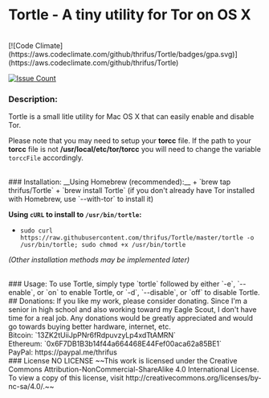 # Tortle - A tiny utility for Tor on OS X

<br />
[![Code Climate](https://aws.codeclimate.com/github/thrifus/Tortle/badges/gpa.svg)](https://aws.codeclimate.com/github/thrifus/Tortle)

[![Issue Count](https://aws.codeclimate.com/github/thrifus/Tortle/badges/issue_count.svg)](https://aws.codeclimate.com/github/thrifus/Tortle)

### Description:
Tortle is a small litle utility for Mac OS X that can easily enable and disable Tor.

Please note that you may need to setup your __torcc__ file. If the path to your __torcc__ file is not __/usr/local/etc/tor/torcc__ you will need to change the variable `torccFile` accordingly.

<br />
### Installation:
__Using Homebrew (recommended):__
+ `brew tap thrifus/Tortle`
+ `brew install Tortle` (if you don't already have Tor installed with Homebrew, use `--with-tor` to install it)

__Using `cURL` to install to `/usr/bin/tortle`:__
+ `sudo curl https://raw.githubusercontent.com/thrifus/Tortle/master/tortle -o /usr/bin/tortle; sudo chmod +x /usr/bin/tortle`

_(Other installation methods may be implemented later)_

<br />
### Usage:
To use Tortle, simply type `tortle` followed by either `-e`, `--enable`, or `on` to enable Tortle, or `-d`, `--disable`, or `off` to disable Tortle.

<br />
## Donations:
If you like my work, please consider donating. Since I'm a senior in high school and also working toward my Eagle Scout, I don't have time for a real job. Any donations would be greatly appreciated and would go towards buying better hardware, internet, etc.

<br />
Bitcoin: `13ZK2tUiiJpPNr6fRdpuvzyLp4xdTtAMRN`
<br />
Ethereum: `0x6F7DB1B3b14f44a664468E44Fef00aca62a85BE1`
<br />
PayPal: https://paypal.me/thrifus

<br />
### License
NO LICENSE
~~This work is licensed under the Creative Commons Attribution-NonCommercial-ShareAlike 4.0 International License. To view a copy of this license, visit http://creativecommons.org/licenses/by-nc-sa/4.0/.~~
